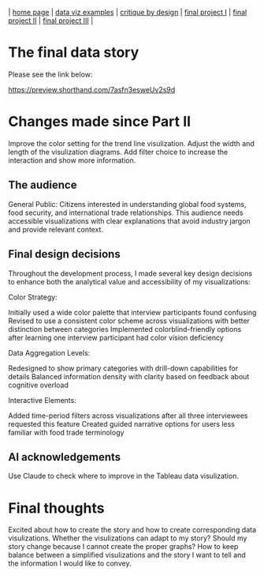 | [home page](https://cmustudent.github.io/tswd-portfolio-templates/) | [data viz examples](dataviz-examples) | [critique by design](critique-by-design) | [final project I](final-project-part-one) | [final project II](final-project-part-two) | [final project III](final-project-part-three) |

# The final data story
Please see the link below:

https://preview.shorthand.com/7asfn3esweUv2s9d

# Changes made since Part II
Improve the color setting for the trend line visulization.
Adjust the width and length of the visulization diagrams.
Add filter choice to increase the interaction and show more information.

## The audience
General Public: 
Citizens interested in understanding global food systems, food security, and international trade relationships. This audience needs accessible visualizations with clear explanations that avoid industry jargon and provide relevant context.

## Final design decisions
Throughout the development process, I made several key design decisions to enhance both the analytical value and accessibility of my visualizations:

Color Strategy:

Initially used a wide color palette that interview participants found confusing
Revised to use a consistent color scheme across visualizations with better distinction between categories
Implemented colorblind-friendly options after learning one interview participant had color vision deficiency


Data Aggregation Levels:

Redesigned to show primary categories with drill-down capabilities for details
Balanced information density with clarity based on feedback about cognitive overload


Interactive Elements:

Added time-period filters across visualizations after all three interviewees requested this feature
Created guided narrative options for users less familiar with food trade terminology


## AI acknowledgements
Use Claude to check where to improve in the Tableau data visulization.

# Final thoughts
Excited about how to create the story and how to create corresponding data visulizations. Whether the visulizations can adapt to my story? Should my story change because I cannot create the proper graphs? How to keep balance between a simplified visulizations and the story I want to tell and the information I would like to convey.
